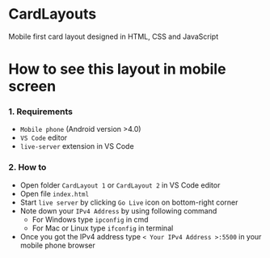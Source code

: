 # CardLayouts

Mobile first card layout designed in HTML, CSS and JavaScript

# How to see this layout in mobile screen

### 1. Requirements
  - `Mobile phone` (Android version >4.0)
  - `VS Code` editor
  - `live-server` extension in VS Code
  
### 2. How to
  - Open folder `CardLayout 1` or `CardLayout 2` in VS Code editor
  - Open file `index.html`
  - Start `live server` by clicking `Go Live` icon on bottom-right corner
  - Note down your `IPv4 Address` by using following command
     - For Windows type `ipconfig` in cmd
     - For Mac or Linux type `ifconfig` in terminal
  - Once you got the IPv4 address type `< Your IPv4 Address >:5500`
    in your mobile phone browser
